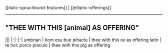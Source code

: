 [[italic-sprachbund-features]] | [[elliptic-offerings]]

---

## "THEE WITH THIS [animal] AS OFFERING"
|||
|-|-|-|
umbrian | tiom esu bue pihaclu | thee with this ox as offering
latin | te hoc porco piaculo | thee with this pig as offering 